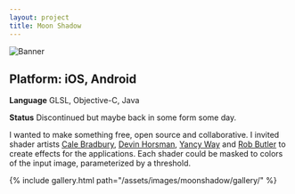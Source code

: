 ```yaml
---
layout: project
title: Moon Shadow
---
```


![Banner]({{absolute_url}}/assets/images/moonshadow/banner.png)

## Platform: iOS, Android

**Language** GLSL, Objective-C, Java

**Status** Discontinued but maybe back in some form some day.

I wanted to make something free, open source and collaborative. I invited shader artists [Cale Bradbury](http://twitter.com/netgrind), [Devin Horsman](http://twitter.com/horsman), [Yancy Way](http://twitter.com/echophons) and [Rob Butler](http://twitter.com/botreats) to create effects for the applications. Each shader could be masked to colors of the input image, parameterized by a threshold.

{% include gallery.html path="/assets/images/moonshadow/gallery/" %}

<script src="/assets/js/lightbox-gallery.js"></script>

